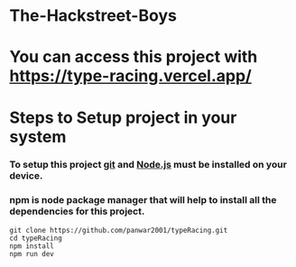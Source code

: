 # The-Hackstreet-Boys

# You can access this project with https://type-racing.vercel.app/

# Steps to Setup project in your system 
### To setup this project [git](https://git-scm.com/downloads) and [Node.js](https://nodejs.org/en/download) must be installed on your device.
### npm is node package manager that will help to install all the dependencies for this project.

```
git clone https://github.com/panwar2001/typeRacing.git
cd typeRacing
npm install 
npm run dev
```
